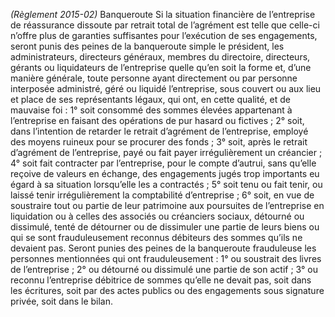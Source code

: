 _(Règlement 2015-02)_ Banqueroute
Si la situation financière de l’entreprise de réassurance dissoute par retrait total de l’agrément est telle que celle-ci n’offre plus de garanties suffisantes pour l’exécution de ses engagements, seront punis des peines de la banqueroute simple le président, les administrateurs, directeurs généraux, membres du directoire, directeurs, gérants ou liquidateurs de l’entreprise quelle qu’en soit la forme et, d’une manière générale, toute personne ayant directement ou par personne interposée administré, géré ou liquidé l’entreprise, sous couvert ou aux lieu et place de ses représentants légaux, qui ont, en cette qualité, et de mauvaise foi :
1° soit consommé des sommes élevées appartenant à l’entreprise en faisant des opérations de pur hasard ou fictives ;
2° soit, dans l’intention de retarder le retrait d’agrément de l’entreprise, employé des moyens ruineux pour se procurer des fonds ;
3° soit, après le retrait d’agrément de l’entreprise, payé ou fait payer irrégulièrement un créancier ;
4° soit fait contracter par l’entreprise, pour le compte d’autrui, sans qu’elle reçoive de valeurs en échange, des engagements jugés trop importants eu égard à sa situation lorsqu’elle les a contractés ;
5° soit tenu ou fait tenir, ou laissé tenir irrégulièrement la comptabilité d’entreprise ;
6° soit, en vue de soustraire tout ou partie de leur patrimoine aux poursuites de l’entreprise en liquidation ou à celles des associés ou créanciers sociaux, détourné ou dissimulé, tenté de détourner ou de dissimuler une partie de leurs biens ou qui se sont frauduleusement reconnus débiteurs des sommes qu’ils ne devaient pas.
Seront punies des peines de la banqueroute frauduleuse les personnes mentionnées qui ont frauduleusement :
1° ou soustrait des livres de l’entreprise ;
2° ou détourné ou dissimulé une partie de son actif ;
3° ou reconnu l’entreprise débitrice de sommes qu’elle ne devait pas, soit dans les écritures, soit par des actes publics ou des engagements sous signature privée, soit dans le bilan.